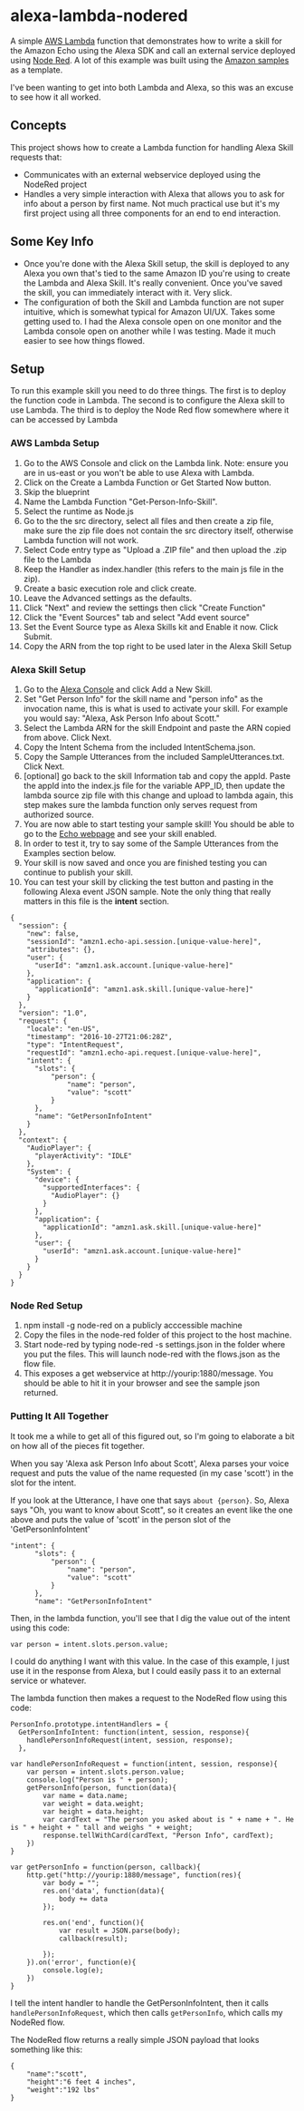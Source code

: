 # alexa-lambda-nodered
A simple [AWS Lambda](http://aws.amazon.com/lambda) function that demonstrates how to write a skill for the Amazon Echo using the Alexa SDK and call an external service deployed using [Node Red](http://nodered.org). A lot of this example was built using the [Amazon samples](http://github.com/amzn/alexa-skills-kit-js) as a template.

I've been wanting to get into both Lambda and Alexa, so this was an excuse to see how it all worked.

## Concepts
This project shows how to create a Lambda function for handling Alexa Skill requests that:

- Communicates with an external webservice deployed using the NodeRed project
- Handles a very simple interaction with Alexa that allows you to ask for info about a person by first name. Not much practical use but it's my first project using all three components for an end to end interaction.

## Some Key Info
- Once you're done with the Alexa Skill setup, the skill is deployed to any Alexa you own that's tied to the same Amazon ID you're using to create the Lambda and Alexa Skill. It's really convenient. Once you've saved the skill, you can immediately interact with it. Very slick.
- The configuration of both the Skill and Lambda function are not super intuitive, which is somewhat typical for Amazon UI/UX. Takes some getting used to. I had the Alexa console open on one monitor and the Lambda console open on another while I was testing. Made it much easier to see how things flowed.

## Setup
To run this example skill you need to do three things. The first is to deploy the function code in Lambda. The second is to configure the Alexa skill to use Lambda. The third is to deploy the Node Red flow somewhere where it can be accessed by Lambda

### AWS Lambda Setup
1. Go to the AWS Console and click on the Lambda link. Note: ensure you are in us-east or you won't be able to use Alexa with Lambda.
2. Click on the Create a Lambda Function or Get Started Now button.
3. Skip the blueprint
4. Name the Lambda Function "Get-Person-Info-Skill".
5. Select the runtime as Node.js
6. Go to the the src directory, select all files and then create a zip file, make sure the zip file does not contain the src directory itself, otherwise Lambda function will not work.
7. Select Code entry type as "Upload a .ZIP file" and then upload the .zip file to the Lambda
8. Keep the Handler as index.handler (this refers to the main js file in the zip).
9. Create a basic execution role and click create.
10. Leave the Advanced settings as the defaults.
11. Click "Next" and review the settings then click "Create Function"
12. Click the "Event Sources" tab and select "Add event source"
13. Set the Event Source type as Alexa Skills kit and Enable it now. Click Submit.
14. Copy the ARN from the top right to be used later in the Alexa Skill Setup

### Alexa Skill Setup
1. Go to the [Alexa Console](https://developer.amazon.com/edw/home.html) and click Add a New Skill.
2. Set "Get Person Info" for the skill name and "person info" as the invocation name, this is what is used to activate your skill. For example you would say: "Alexa, Ask Person Info about Scott."
3. Select the Lambda ARN for the skill Endpoint and paste the ARN copied from above. Click Next.
4. Copy the Intent Schema from the included IntentSchema.json.
5. Copy the Sample Utterances from the included SampleUtterances.txt. Click Next.
6. [optional] go back to the skill Information tab and copy the appId. Paste the appId into the index.js file for the variable APP_ID,
   then update the lambda source zip file with this change and upload to lambda again, this step makes sure the lambda function only serves request from authorized source.
7. You are now able to start testing your sample skill! You should be able to go to the [Echo webpage](http://echo.amazon.com/#skills) and see your skill enabled.
8. In order to test it, try to say some of the Sample Utterances from the Examples section below.
9. Your skill is now saved and once you are finished testing you can continue to publish your skill.
10. You can test your skill by clicking the test button and pasting in the following Alexa event JSON sample. Note the only thing that really matters in this file is the **intent** section.

```
{
  "session": {
    "new": false,
    "sessionId": "amzn1.echo-api.session.[unique-value-here]",
    "attributes": {},
    "user": {
      "userId": "amzn1.ask.account.[unique-value-here]"
    },
    "application": {
      "applicationId": "amzn1.ask.skill.[unique-value-here]"
    }
  },
  "version": "1.0",
  "request": {
    "locale": "en-US",
    "timestamp": "2016-10-27T21:06:28Z",
    "type": "IntentRequest",
    "requestId": "amzn1.echo-api.request.[unique-value-here]",
    "intent": {
      "slots": {
          "person": {
              "name": "person",
              "value": "scott"
          }
      },
      "name": "GetPersonInfoIntent"
    }
  },
  "context": {
    "AudioPlayer": {
      "playerActivity": "IDLE"
    },
    "System": {
      "device": {
        "supportedInterfaces": {
          "AudioPlayer": {}
        }
      },
      "application": {
        "applicationId": "amzn1.ask.skill.[unique-value-here]"
      },
      "user": {
        "userId": "amzn1.ask.account.[unique-value-here]"
      }
    }
  }
}
```

### Node Red Setup
1. npm install -g node-red on a publicly acccessible machine
2. Copy the files in the node-red folder of this project to the host machine.
3. Start node-red by typing node-red -s settings.json in the folder where you put the files. This will launch node-red with the flows.json as the flow file.
4. This exposes a get webservice at http://yourip:1880/message. You should be able to hit it in your browser and see the sample json returned.

### Putting It All Together

It took me a while to get all of this figured out, so I'm going to elaborate a bit on how all of the pieces fit together.

When you say 'Alexa ask Person Info about Scott', Alexa parses your voice request and puts the value of the name requested (in my case 'scott') in the slot for the intent.

If you look at the Utterance, I have one that says `about {person}`. So, Alexa says "Oh, you want to know about Scott", so it creates an event like the one above and puts the value of 'scott' in the person slot of the 'GetPersonInfoIntent'

```
"intent": {
      "slots": {
          "person": {
              "name": "person",
              "value": "scott"
          }
      },
      "name": "GetPersonInfoIntent"
```

Then, in the lambda function, you'll see that I dig the value out of the intent using this code:

```    
var person = intent.slots.person.value;
```

I could do anything I want with this value. In the case of this example, I just use it in the response from Alexa, but I could easily pass it to an external service or whatever.

The lambda function then makes a request to the NodeRed flow using this code:

```
PersonInfo.prototype.intentHandlers = {
  GetPersonInfoIntent: function(intent, session, response){
    handlePersonInfoRequest(intent, session, response);
  },

var handlePersonInfoRequest = function(intent, session, response){
    var person = intent.slots.person.value;
    console.log("Person is " + person);
    getPersonInfo(person, function(data){
        var name = data.name;
        var weight = data.weight;
        var height = data.height;
        var cardText = "The person you asked about is " + name + ". He is " + height + " tall and weighs " + weight;
        response.tellWithCard(cardText, "Person Info", cardText);
    })
}

var getPersonInfo = function(person, callback){
    http.get("http://yourip:1880/message", function(res){
        var body = "";
        res.on('data', function(data){
            body += data
        });
        
        res.on('end', function(){
            var result = JSON.parse(body);
            callback(result);
            
        });
    }).on('error', function(e){
        console.log(e);
    })
}
```

I tell the intent handler to handle the GetPersonInfoIntent, then it calls `handlePersonInfoRequest`, which then calls `getPersonInfo`, which calls my NodeRed flow.

The NodeRed flow returns a really simple JSON payload that looks something like this:
```
{
	"name":"scott",
	"height":"6 feet 4 inches",
	"weight":"192 lbs"
}
```
